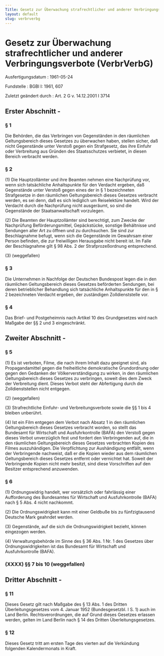 ```yaml
---
Title: Gesetz zur Überwachung strafrechtlicher und anderer Verbringungsverbote
layout: default
slug: verbrverbg
---
```


# Gesetz zur Überwachung strafrechtlicher und anderer Verbringungsverbote (VerbrVerbG)

Ausfertigungsdatum
:   1961-05-24

Fundstelle
:   BGBl I: 1961, 607

Zuletzt geändert durch
:   Art. 2 G v. 14.12.2001 I 3714


## Erster Abschnitt - 



### § 1

Die Behörden, die das Verbringen von Gegenständen in den räumlichen
Geltungsbereich dieses Gesetzes zu überwachen haben, stellen sicher,
daß nicht Gegenstände unter Verstoß gegen ein Strafgesetz, das ihre
Einfuhr oder Verbreitung aus Gründen des Staatsschutzes verbietet, in
diesen Bereich verbracht werden.


### § 2

(1) Die Hauptzollämter und ihre Beamten nehmen eine Nachprüfung vor,
wenn sich tatsächliche Anhaltspunkte für den Verdacht ergeben, daß
Gegenstände unter Verstoß gegen eines der in § 1 bezeichneten
Strafgesetze in den räumlichen Geltungsbereich dieses Gesetzes
verbracht werden, es sei denn, daß es sich lediglich um Reiselektüre
handelt. Wird der Verdacht durch die Nachprüfung nicht ausgeräumt, so
sind die Gegenstände der Staatsanwaltschaft vorzulegen.

(2) Die Beamten der Hauptzollämter sind berechtigt, zum Zwecke der
Nachprüfung Beförderungsmittel, Gepäckstücke, sonstige Behältnisse und
Sendungen aller Art zu öffnen und zu durchsuchen. Sie sind zur
Beschlagnahme befugt, wenn sich die Gegenstände im Gewahrsam einer
Person befinden, die zur freiwilligen Herausgabe nicht bereit ist. Im
Falle der Beschlagnahme gilt § 98 Abs. 2 der Strafprozeßordnung
entsprechend.

(3) (weggefallen)


### § 3

Die Unternehmen in Nachfolge der Deutschen Bundespost legen die in den
räumlichen Geltungsbereich dieses Gesetzes beförderten Sendungen, bei
deren betrieblicher Behandlung sich tatsächliche Anhaltspunkte für den
in § 2 bezeichneten Verdacht ergeben, der zuständigen Zolldienststelle
vor.


### § 4

Das Brief- und Postgeheimnis nach Artikel 10 des Grundgesetzes wird
nach Maßgabe der §§ 2 und 3 eingeschränkt.


## Zweiter Abschnitt - 



### § 5

(1) Es ist verboten, Filme, die nach ihrem Inhalt dazu geeignet sind,
als Propagandamittel gegen die freiheitliche demokratische
Grundordnung oder gegen den Gedanken der Völkerverständigung zu
wirken, in den räumlichen Geltungsbereich dieses Gesetzes zu
verbringen, soweit dies dem Zweck der Verbreitung dient. Dieses Verbot
steht der Abfertigung durch die Zolldienststellen nicht entgegen.

(2) (weggefallen)

(3) Strafrechtliche Einfuhr- und Verbreitungsverbote sowie die §§ 1
bis 4 bleiben unberührt.

(4) Ist ein Film entgegen dem Verbot nach Absatz 1 in den räumlichen
Geltungsbereich dieses Gesetzes verbracht worden, so stellt das
Bundesamt für Wirtschaft und Ausfuhrkontrolle (BAFA) den Verstoß gegen
dieses Verbot unverzüglich fest und fordert den Verbringenden auf, die
in den räumlichen Geltungsbereich dieses Gesetzes verbrachten Kopien
des Filmes auszuhändigen. Die Verpflichtung zur Aushändigung entfällt,
wenn der Verbringende nachweist, daß er die Kopien wieder aus dem
räumlichen Geltungsbereich dieses Gesetzes entfernt oder vernichtet
hat. Soweit der Verbringende Kopien nicht mehr besitzt, sind diese
Vorschriften auf den Besitzer entsprechend anzuwenden.


### § 6

(1) Ordnungswidrig handelt, wer vorsätzlich oder fahrlässig einer
Aufforderung des Bundesamtes für Wirtschaft und Ausfuhrkontrolle
(BAFA) nach § 5 Abs. 4 nicht nachkommt.

(2) Die Ordnungswidrigkeit kann mit einer Geldbuße bis zu
fünfzigtausend Deutsche Mark geahndet werden.

(3) Gegenstände, auf die sich die Ordnungswidrigkeit bezieht, können
eingezogen werden.

(4) Verwaltungsbehörde im Sinne des § 36 Abs. 1 Nr. 1 des Gesetzes
über Ordnungswidrigkeiten ist das Bundesamt für Wirtschaft und
Ausfuhrkontrolle (BAFA).


### (XXXX) §§ 7 bis 10 (weggefallen)



## Dritter Abschnitt - 



### § 11

Dieses Gesetz gilt nach Maßgabe des § 13 Abs. 1 des Dritten
Überleitungsgesetzes vom 4. Januar 1952 (Bundesgesetzbl. I S. 1) auch
im Land Berlin. Rechtsverordnungen, die auf Grund dieses Gesetzes
erlassen werden, gelten im Land Berlin nach § 14 des Dritten
Überleitungsgesetzes.


### § 12

Dieses Gesetz tritt am ersten Tage des vierten auf die Verkündung
folgenden Kalendermonats in Kraft.


